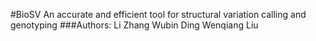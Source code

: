 #BioSV
An accurate and efficient tool for structural variation calling and genotyping
###Authors: Li Zhang
Wubin Ding
Wenqiang Liu
